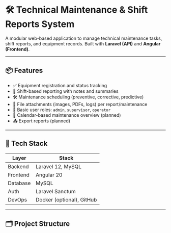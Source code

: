 # 🛠️ Technical Maintenance & Shift Reports System

A modular web-based application to manage technical maintenance tasks, shift reports, and equipment records. Built with **Laravel (API)** and **Angular (Frontend)**.

---

## 📦 Features

- ✅ Equipment registration and status tracking
- 📝 Shift-based reporting with notes and summaries
- 🛠️ Maintenance scheduling (preventive, corrective, predictive)
- 📎 File attachments (images, PDFs, logs) per report/maintenance
- 🔐 Basic user roles: `admin`, `supervisor`, `operator`
- 📅 Calendar-based maintenance overview (planned)
- 📤 Export reports (planned)

---

## 🧩 Tech Stack

| Layer     | Stack              |
|-----------|--------------------|
| Backend   | Laravel 12, MySQL  |
| Frontend  | Angular 20         |
| Database  | MySQL              |
| Auth      | Laravel Sanctum    |
| DevOps    | Docker (optional), GitHub |

---

## 🗂️ Project Structure